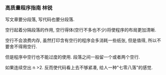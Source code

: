 ### 高质量程序指南  林锐

写文章要分段落, 写代码也要分段落.

空行起着分隔段落的作用, 空行得体(空行不多也不少)将使程序的布局更加清晰.

空行不会浪费内存, 虽然打印含有空行的程序会多消耗一些纸张, 但是值得, 所以不要舍不得用空行.

但是程序中空行也不能过度的使用. 段落之间一般留一个或者两个空行.

如果连续空出 n >2.  反而使代码看上去不够紧凑, 给人一种"七零八落"的感觉.
